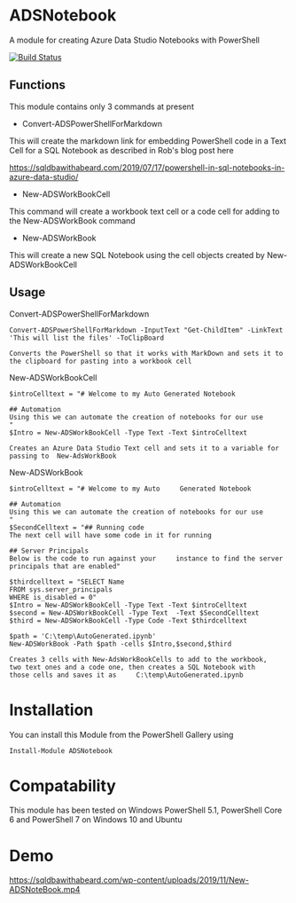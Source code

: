 # ADSNotebook

A module for creating Azure Data Studio Notebooks with PowerShell

[![Build Status](https://dev.azure.com/sqlcollaborative/ADSNotebook/_apis/build/status/sqlcollaborative.ADSNotebook?branchName=master)](https://dev.azure.com/sqlcollaborative/ADSNotebook/_build/latest?definitionId=8&branchName=master)

## Functions

This module contains only 3 commands at present

- Convert-ADSPowerShellForMarkdown

This will create the markdown link for embedding PowerShell code in a Text Cell for a SQL Notebook as described in Rob's blog post here

https://sqldbawithabeard.com/2019/07/17/powershell-in-sql-notebooks-in-azure-data-studio/

- New-ADSWorkBookCell

This command will create a workbook text cell or a code cell for adding to the New-ADSWorkBook command

- New-ADSWorkBook

This will create a new SQL Notebook using the cell objects created by New-ADSWorkBookCell

## Usage

Convert-ADSPowerShellForMarkdown

    Convert-ADSPowerShellForMarkdown -InputText "Get-ChildItem" -LinkText 'This will list the files' -ToClipBoard

    Converts the PowerShell so that it works with MarkDown and sets it to the clipboard for pasting into a workbook cell

New-ADSWorkBookCell

    $introCelltext = "# Welcome to my Auto Generated Notebook

    ## Automation
    Using this we can automate the creation of notebooks for our use
    "
    $Intro = New-ADSWorkBookCell -Type Text -Text $introCelltext
    
    Creates an Azure Data Studio Text cell and sets it to a variable for passing to  New-AdsWorkBook

New-ADSWorkBook

    $introCelltext = "# Welcome to my Auto     Generated Notebook
    
    ## Automation
    Using this we can automate the creation of notebooks for our use
    "
    $SecondCelltext = "## Running code
    The next cell will have some code in it for running
    
    ## Server Principals
    Below is the code to run against your     instance to find the server principals that are enabled"
    
    $thirdcelltext = "SELECT Name
    FROM sys.server_principals
    WHERE is_disabled = 0"
    $Intro = New-ADSWorkBookCell -Type Text -Text $introCelltext
    $second = New-ADSWorkBookCell -Type Text  -Text $SecondCelltext
    $third = New-ADSWorkBookCell -Type Code -Text $thirdcelltext
    
    $path = 'C:\temp\AutoGenerated.ipynb'
    New-ADSWorkBook -Path $path -cells $Intro,$second,$third
    
    Creates 3 cells with New-AdsWorkBookCells to add to the workbook,
    two text ones and a code one, then creates a SQL Notebook with
    those cells and saves it as     C:\temp\AutoGenerated.ipynb
    
# Installation

You can install this Module from the PowerShell Gallery using

````Install-Module ADSNotebook````

# Compatability

This module has been tested on Windows PowerShell 5.1, PowerShell Core 6 and PowerShell 7 on Windows 10 and Ubuntu

# Demo

https://sqldbawithabeard.com/wp-content/uploads/2019/11/New-ADSNoteBook.mp4 